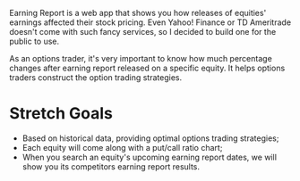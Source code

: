 Earning Report is a web app that shows you how releases of equities' earnings affected their stock pricing. 
Even Yahoo! Finance or TD Ameritrade doesn't come with such fancy services, so I decided to build one for the public to use.

As an options trader, it's very important to know how much percentage changes after earning report released on a specific equity. It helps options traders construct the option trading strategies. 

# Stretch Goals

- Based on historical data, providing optimal options trading strategies;
- Each equity will come along with a put/call ratio chart;
- When you search an equity's upcoming earning report dates, we will show you its competitors earning report results.


